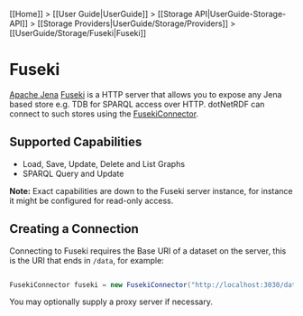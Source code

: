 [[Home]] > [[User Guide|UserGuide]] > [[Storage API|UserGuide-Storage-API]] > [[Storage Providers|UserGuide/Storage/Providers]] > [[UserGuide/Storage/Fuseki|Fuseki]]

# Fuseki 

[Apache Jena](http://jena.apache.org) [Fuseki](http://jena.apache.org/documentation/serving_data/index.html) is a HTTP server that allows you to expose any Jena based store e.g. TDB for SPARQL access over HTTP.  dotNetRDF can connect to such stores using the [FusekiConnector](http://www.dotnetrdf.org/api/index.asp?Topic=VDS.RDF.Storage.FusekiConnector).

## Supported Capabilities 

* Load, Save, Update, Delete and List Graphs
* SPARQL Query and Update

**Note:** Exact capabilities are down to the Fuseki server instance, for instance it might be configured for read-only access.

## Creating a Connection 

Connecting to Fuseki requires the Base URI of a dataset on the server, this is the URI that ends in `/data`, for example:

```csharp

FusekiConnector fuseki = new FusekiConnector("http://localhost:3030/dataset/data");
```

You may optionally supply a proxy server if necessary.